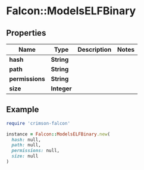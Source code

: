 # Falcon::ModelsELFBinary

## Properties

| Name | Type | Description | Notes |
| ---- | ---- | ----------- | ----- |
| **hash** | **String** |  |  |
| **path** | **String** |  |  |
| **permissions** | **String** |  |  |
| **size** | **Integer** |  |  |

## Example

```ruby
require 'crimson-falcon'

instance = Falcon::ModelsELFBinary.new(
  hash: null,
  path: null,
  permissions: null,
  size: null
)
```

